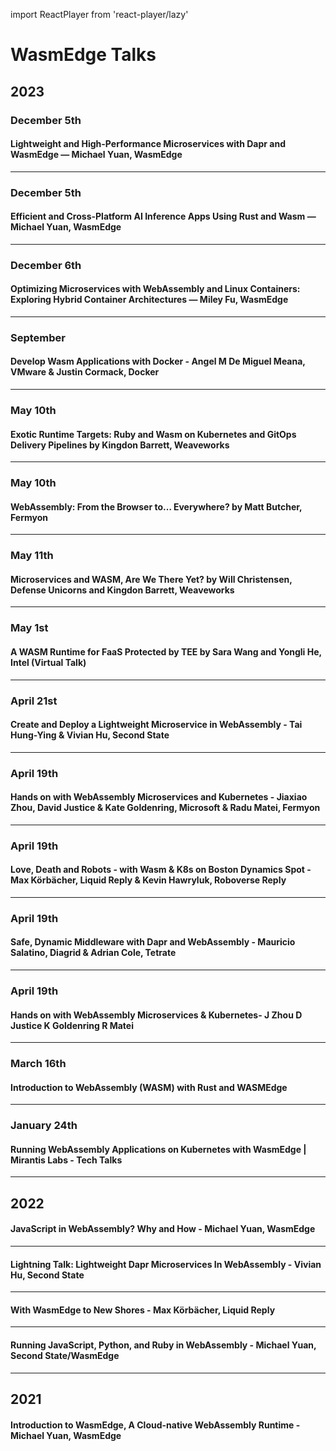import ReactPlayer from 'react-player/lazy'

# WasmEdge Talks

## 2023

### December 5th

#### Lightweight and High-Performance Microservices with Dapr and WasmEdge — Michael Yuan, WasmEdge

<ReactPlayer url='https://youtu.be/RkEaz-MPR8k?si=QgbduonqUhZu3Tc_' />

---

### December 5th

#### Efficient and Cross-Platform AI Inference Apps Using Rust and Wasm — Michael Yuan, WasmEdge

<ReactPlayer url='https://youtu.be/HI2w_Qw06YE?si=tZcJX9GYUpn7Qeet' />

---

### December 6th

####  Optimizing Microservices with WebAssembly and Linux Containers: Exploring Hybrid Container Architectures — Miley Fu, WasmEdge

<ReactPlayer url='https://youtu.be/YJWOpNsULiA?si=8UcWubtgcvHgMNdY' />

---

### September 

#### Develop Wasm Applications with Docker - Angel M De Miguel Meana, VMware & Justin Cormack, Docker

<ReactPlayer url='https://youtu.be/xPO3-TOZxW0?si=A-G3DP-ejMxJflwm' />

---

### May 10th

#### Exotic Runtime Targets: Ruby and Wasm on Kubernetes and GitOps Delivery Pipelines by Kingdon Barrett, Weaveworks

<ReactPlayer url='https://youtu.be/EsAuJmHYWgI?si=KPR96Lo-FyvSaumz' />

---

### May 10th

#### WebAssembly: From the Browser to… Everywhere? by Matt Butcher, Fermyon

<ReactPlayer url='https://youtu.be/T-Bupn40lAQ?si=kVd2PyanA79bRsB7' />

---

### May 11th

#### Microservices and WASM, Are We There Yet? by Will Christensen, Defense Unicorns and Kingdon Barrett, Weaveworks

<ReactPlayer url='https://youtu.be/2eTjGFbOz5E?si=Qg7EHyK-vknCpLPm' />

---

### May 1st

#### A WASM Runtime for FaaS Protected by TEE by Sara Wang and Yongli He, Intel (Virtual Talk)

<ReactPlayer url='https://youtu.be/lDmSg9uNkH4?si=wYz6kzdY1yW9Tlbr' />

---

### April 21st

#### Create and Deploy a Lightweight Microservice in WebAssembly - Tai Hung-Ying & Vivian Hu, Second State

<ReactPlayer url='https://youtu.be/bBZf23f_sVg?si=2Jsao0ynI5dEitZs' />

---

### April 19th

#### Hands on with WebAssembly Microservices and Kubernetes - Jiaxiao Zhou, David Justice & Kate Goldenring, Microsoft & Radu Matei, Fermyon

<ReactPlayer url='https://youtu.be/LdsyS2cedOw?si=LwlQXmBNz37AXlrq' />

---

### April 19th

#### Love, Death and Robots - with Wasm & K8s on Boston Dynamics Spot - Max Körbächer, Liquid Reply & Kevin Hawryluk, Roboverse Reply

<ReactPlayer url='https://youtu.be/UsjZSsWpdRo?si=gAFfPdekEGq9HJK0' />

---

### April 19th

#### Safe, Dynamic Middleware with Dapr and WebAssembly - Mauricio Salatino, Diagrid & Adrian Cole, Tetrate

<ReactPlayer url='https://youtu.be/DXW9kB0NsUY?si=axuLWqmBm5-s9Edw' />

---

### April 19th

#### Hands on with WebAssembly Microservices & Kubernetes- J Zhou D Justice K Goldenring R Matei

<ReactPlayer url='https://youtu.be/LdsyS2cedOw?si=Ez1A5W7BD2GIdTb0' />

---

### March 16th

#### Introduction to WebAssembly (WASM) with Rust and WASMEdge

<ReactPlayer url='https://www.youtube.com/live/shy9DYpoHtQ' />

---

### January 24th

#### Running WebAssembly Applications on Kubernetes with WasmEdge | Mirantis Labs - Tech Talks

<ReactPlayer url='https://youtu.be/--T-JFFNGlE' />

---

## 2022

#### JavaScript in WebAssembly? Why and How - Michael Yuan, WasmEdge

<ReactPlayer url='https://youtu.be/UogNdp-0Bgs' />

---

#### Lightning Talk: Lightweight Dapr Microservices In WebAssembly - Vivian Hu, Second State

<ReactPlayer url='https://youtu.be/RQYDCEF9c8c' />

---

#### With WasmEdge to New Shores - Max Körbächer, Liquid Reply

<ReactPlayer url='https://youtu.be/LgZIPzc_IeQ' />

---

#### Running JavaScript, Python, and Ruby in WebAssembly - Michael Yuan, Second State/WasmEdge

<ReactPlayer url='https://youtu.be/TBs0MYmtgGI' />

---

## 2021

#### Introduction to WasmEdge, A Cloud-native WebAssembly Runtime - Michael Yuan, WasmEdge

<ReactPlayer url='https://youtu.be/9LpvgWaG_T0' />
